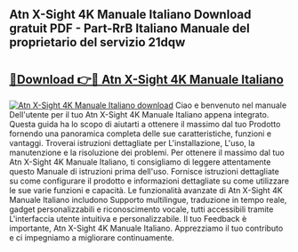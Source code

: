 ## Atn X-Sight 4K Manuale Italiano Download gratuit PDF - Part-RrB Italiano Manuale del proprietario del servizio 21dqw

# <h2><a href="http://dffys8r.blite.top/?on=Atn+X-Sight+4K+Manuale+Italiano">🔗Download 👉🔴 Atn X-Sight 4K Manuale Italiano</a></h2>

[![Atn X-Sight 4K Manuale Italiano download](https://i.imgur.com/lujVjoI.png)](http://dffys8r.blite.top/?on=Atn+X-Sight+4K+Manuale+Italiano)
Ciao e benvenuto nel manuale Dell'utente per il tuo Atn X-Sight 4K Manuale Italiano appena integrato. Questa guida ha lo scopo di aiutarti a ottenere il massimo dal tuo Prodotto fornendo una panoramica completa delle sue caratteristiche, funzioni e vantaggi. Troverai istruzioni dettagliate per L'installazione, L'uso, la manutenzione e la risoluzione dei problemi. Per ottenere il massimo dal tuo Atn X-Sight 4K Manuale Italiano, ti consigliamo di leggere attentamente questo Manuale di istruzioni prima dell'uso. Fornisce istruzioni dettagliate su come configurare il prodotto e informazioni dettagliate su come utilizzare le sue varie funzioni e capacità. Le funzionalità avanzate di Atn X-Sight 4K Manuale Italiano includono Supporto multilingue, traduzione in tempo reale, gadget personalizzabili e riconoscimento vocale, tutti accessibili tramite L'interfaccia utente intuitiva e personalizzabile. Il tuo Feedback è importante, Atn X-Sight 4K Manuale Italiano. Apprezziamo il tuo contributo e ci impegniamo a migliorare continuamente.
